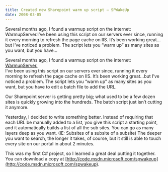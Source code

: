 ```yaml
---
title: Created new Sharepoint warm up script – SPWakeUp
date: 2008-03-05
---
```


Several months ago, I found a warmup script on the internet: WarmupServer.I’ve been using this script on our servers ever since, running it every morning to refresh the page cache on IIS. It’s been working great…but I’ve noticed a problem. The script lets you “warm up” as many sites as you want, but you have…


<!-- end -->

Several months ago, I found a warmup script on the internet: [WarmupServer.](http://blogs.msdn.com/joelo/archive/2006/08/13/697044.aspx)  
I’ve been using this script on our servers ever since, running it every morning to refresh the page cache on IIS. It’s been working great…but I’ve noticed a problem. The script lets you “warm up” as many sites as you want, but you have to edit a batch file to add the URL.

Our Sharepoint server is getting pretty big; what used to be a few dozen sites is quickly growing into the hundreds. The batch script just isn’t cutting it anymore.

Yesterday, I decided to write something better. Instead of requiring that each URL be manually added to a list, you give this script a starting point, and it automatically builds a list of all the sub sites. You can go as many layers deep as you want. (IE: Subsites of a subsite of a subsite) The deeper you want to search, the longer it takes, of course, but it still is able to touch every site on our portal in about 2 minutes.

This was my first C# project, so I learned a great deal putting it together. You can download a copy at [http://code.msdn.microsoft.com/spwakeup](http://code.msdn.microsoft.com/spwakeup).

